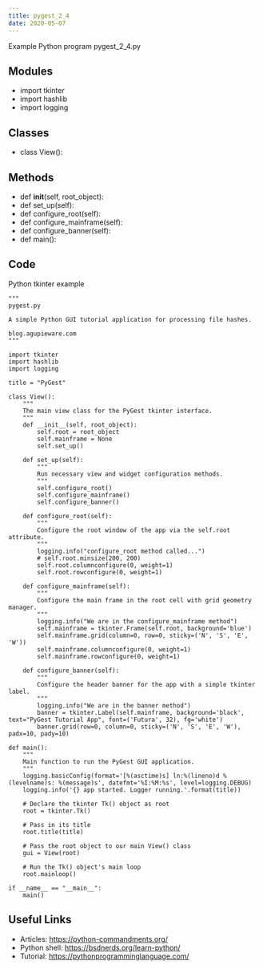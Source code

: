 ```yaml
---
title: pygest_2_4
date: 2020-05-07
---
```

Example Python program pygest_2_4.py

## Modules

* import tkinter
* import hashlib
* import logging

## Classes

* class View():

## Methods

* def __init__(self, root_object):
* def set_up(self):
* def configure_root(self):
* def configure_mainframe(self):
* def configure_banner(self):
* def main():

## Code

Python tkinter example

    """
    pygest.py
    
    A simple Python GUI tutorial application for processing file hashes.
    
    blog.agupieware.com
    """
    
    import tkinter
    import hashlib
    import logging
    
    title = "PyGest"
    
    class View():
        """
        The main view class for the PyGest tkinter interface.
        """
        def __init__(self, root_object):
            self.root = root_object
            self.mainframe = None
            self.set_up()
    
        def set_up(self):
            """
            Run necessary view and widget configuration methods.
            """
            self.configure_root()
            self.configure_mainframe()
            self.configure_banner()
    
        def configure_root(self):
            """
            Configure the root window of the app via the self.root attribute.
            """
            logging.info("configure_root method called...")
            # self.root.minsize(200, 200)
            self.root.columnconfigure(0, weight=1)
            self.root.rowconfigure(0, weight=1)
    
        def configure_mainframe(self):
            """
            Configure the main frame in the root cell with grid geometry manager.
            """
            logging.info("We are in the configure_mainframe method")
            self.mainframe = tkinter.Frame(self.root, background='blue')
            self.mainframe.grid(column=0, row=0, sticky=('N', 'S', 'E', 'W'))
            self.mainframe.columnconfigure(0, weight=1)
            self.mainframe.rowconfigure(0, weight=1)
    
        def configure_banner(self):
            """
            Configure the header banner for the app with a simple tkinter label.
            """
            logging.info("We are in the banner method")
            banner = tkinter.Label(self.mainframe, background='black', text="PyGest Tutorial App", font=('Futura', 32), fg='white')
            banner.grid(row=0, column=0, sticky=('N', 'S', 'E', 'W'), padx=10, pady=10)
    
    def main():
        """
        Main function to run the PyGest GUI application.
        """
        logging.basicConfig(format='[%(asctime)s] ln:%(lineno)d %(levelname)s: %(message)s', datefmt='%I:%M:%s', level=logging.DEBUG)
        logging.info('{} app started. Logger running.'.format(title))
    
        # Declare the tkinter Tk() object as root
        root = tkinter.Tk()
    
        # Pass in its title
        root.title(title)
    
        # Pass the root object to our main View() class
        gui = View(root)
    
        # Run the Tk() object's main loop
        root.mainloop()
    
    if __name__ == "__main__":
        main()
    

## Useful Links

- Articles: https://python-commandments.org/
- Python shell: https://bsdnerds.org/learn-python/
- Tutorial: https://pythonprogramminglanguage.com/
